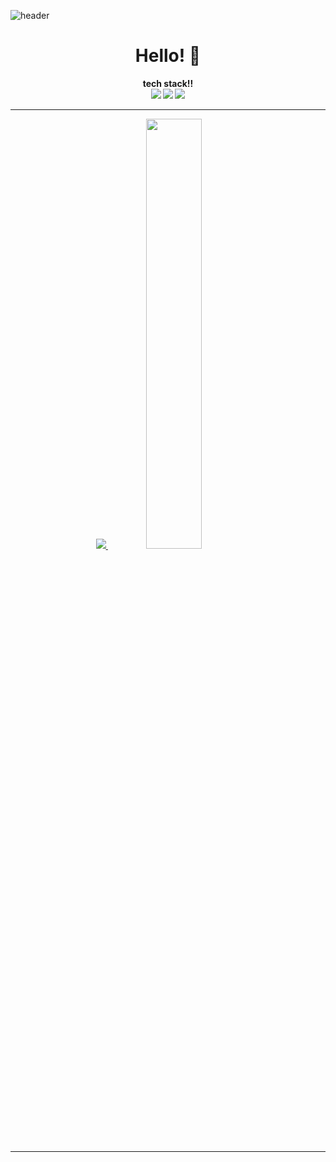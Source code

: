 ![header](https://capsule-render.vercel.app/api?type=waving&color=auto&height=300&section=header&text=Dasom's%20&githubfontSize=90&animation=fadeIn&fontAlignY=38&desc=Decorate%20GitHub%20Profile%20or%20any%20Repo%20like%20me!&descAlignY=51&descAlign=62)
<div align=center><h1> Hello! 👋</h1></div>

<div align="center"><b> tech stack!!
</br>
 
<img src="https://img.shields.io/badge/Java-007396?style=flat&logo=Java&logoColor=white"> 
<img src="https://img.shields.io/badge/Flutter-3178C6?style=flat&logo=Flutter&logoColor=white"/>  
<img src="https://img.shields.io/badge/React-61DAFB?style=flat&logo=react&logoColor=white"/>
</div>
<hr>


<div align=center>
<div></div>
<a href="s">
  <img src="https://github-readme-stats.vercel.app/api/top-langs/?username=somicoco&exclude_repo=dkssud8150.github.io&layout=compact&theme=tokyonight" />
</a>
<a href="s">
  <img src="https://github-readme-stats.vercel.app/api?username=somicoco&theme=tokyonight&show_icons=true" width="42%" />
</a>

</div>

<hr>
